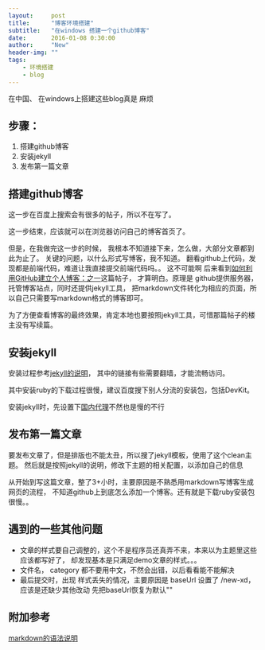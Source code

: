 ```yaml
---
layout:     post
title:      "博客环境搭建"
subtitle:   "在windows 搭建一个github博客"
date:       2016-01-08 0:30:00
author:     "New"
header-img: ""
tags:
    - 环境搭建
    - blog
---
```


在中国、 在windows上搭建这些blog真是 麻烦

## 步骤：

 1. 搭建github博客
 2. 安装jekyll
 3. 发布第一篇文章
 
## 搭建github博客

这一步在百度上搜索会有很多的帖子，所以不在写了。

这一步结束，应该就可以在浏览器访问自己的博客首页了。

但是，在我做完这一步的时候， 我根本不知道接下来，怎么做，大部分文章都到此为止了。 
关键的问题，以什么形式写博客，我不知道。
翻看github上代码，发现都是前端代码，难道让我直接提交前端代码吗。。 这不可能啊
后来看到[如何利用GitHub建立个人博客：之一](http://my.oschina.net/nark/blog/116299)这篇帖子，
才算明白。原理是 github提供服务器，托管博客站点，同时还提供jekyll工具，
把markdown文件转化为相应的页面，所以自己只需要写markdown格式的博客即可。

为了方便查看博客的最终效果，肯定本地也要按照jekyll工具，可惜那篇帖子的楼主没有写续篇。

## 安装jekyll

安装过程参考[jekyll的说明](http://jekyllrb.com/docs/windows/#installation)，
其中的链接有些需要翻墙，才能流畅访问。

其中安装ruby的下载过程很慢，建议百度搜下别人分流的安装包，包括DevKit。

安装jekyll时，先设置下[国内代理](https://ruby.taobao.org/)不然也是慢的不行

## 发布第一篇文章

要发布文章了，但是排版也不能太丑，所以搜了jekyll模板，使用了这个clean主题。
然后就是按照jekyll的说明，修改下主题的相关配置，以添加自己的信息

从开始到写这篇文章，整了3+小时，主要原因是不熟悉用markdown写博客生成网页的流程，
不知道github上到底怎么添加一个博客。还有就是下载ruby安装包很慢。。

## 遇到的一些其他问题

 - 文章的样式要自己调整的，这个不是程序员还真弄不来，本来以为主题里这些应该都写好了，
   却发现基本是只满足demo文章的样式。。。
 - 文件名， category 都不要用中文，不然会出错，以后看看能不能解决
 - 最后提交时，出现 样式丢失的情况，主要原因是 baseUrl 设置了 /new-xd， 应该是还缺少其他改动
   先把baseUrl恢复为默认""

## 附加参考
[markdown的语法说明](http://wowubuntu.com/markdown/)

